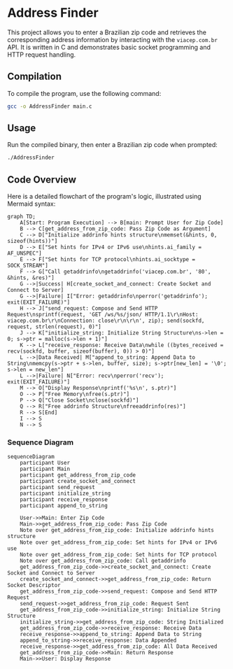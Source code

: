 # Address Finder

This project allows you to enter a Brazilian zip code and retrieves the corresponding address information by interacting with the `viacep.com.br` API. It is written in C and demonstrates basic socket programming and HTTP request handling.

## Compilation

To compile the program, use the following command:

```bash
gcc -o AddressFinder main.c
```

## Usage
Run the compiled binary, then enter a Brazilian zip code when prompted:
```bash
./AddressFinder
```

## Code Overview
Here is a detailed flowchart of the program's logic, illustrated using Mermaid syntax:
```mermaid
graph TD;
    A[Start: Program Execution] --> B[main: Prompt User for Zip Code]
    B --> C[get_address_from_zip_code: Pass Zip Code as Argument]
    C --> D["Initialize addrinfo hints structure\nmemset(&hints, 0, sizeof(hints))"]
    D --> E["Set hints for IPv4 or IPv6 use\nhints.ai_family = AF_UNSPEC"]
    E --> F["Set hints for TCP protocol\nhints.ai_socktype = SOCK_STREAM"]
    F --> G["Call getaddrinfo\ngetaddrinfo('viacep.com.br', '80', &hints, &res)"]
    G -->|Success| H[create_socket_and_connect: Create Socket and Connect to Server]
    G -->|Failure| I["Error: getaddrinfo\nperror('getaddrinfo'); exit(EXIT_FAILURE)"]
    H --> J["send_request: Compose and Send HTTP Request\nsprintf(request, 'GET /ws/%s/json/ HTTP/1.1\r\nHost: viacep.com.br\r\nConnection: close\r\n\r\n', zip); send(sockfd, request, strlen(request), 0)"]
    J --> K["initialize_string: Initialize String Structure\ns->len = 0; s->ptr = malloc(s->len + 1)"]
    K --> L["receive_response: Receive Data\nwhile ((bytes_received = recv(sockfd, buffer, sizeof(buffer), 0)) > 0)"]
    L -->|Data Received| M["append_to_string: Append Data to String\nmemcpy(s->ptr + s->len, buffer, size); s->ptr[new_len] = '\0'; s->len = new_len"]
    L -->|Failure| N["Error: recv\nperror('recv'); exit(EXIT_FAILURE)"]
    M --> O["Display Response\nprintf('%s\n', s.ptr)"]
    O --> P["Free Memory\nfree(s.ptr)"]
    P --> Q["Close Socket\nclose(sockfd)"]
    Q --> R["Free addrinfo Structure\nfreeaddrinfo(res)"]
    R --> S[End]
    I --> S
    N --> S
```

### Sequence Diagram
```mermaid
sequenceDiagram
    participant User
    participant Main
    participant get_address_from_zip_code
    participant create_socket_and_connect
    participant send_request
    participant initialize_string
    participant receive_response
    participant append_to_string

    User->>Main: Enter Zip Code
    Main->>get_address_from_zip_code: Pass Zip Code
    Note over get_address_from_zip_code: Initialize addrinfo hints structure
    Note over get_address_from_zip_code: Set hints for IPv4 or IPv6 use
    Note over get_address_from_zip_code: Set hints for TCP protocol
    Note over get_address_from_zip_code: Call getaddrinfo
    get_address_from_zip_code->>create_socket_and_connect: Create Socket and Connect to Server
    create_socket_and_connect->>get_address_from_zip_code: Return Socket Descriptor
    get_address_from_zip_code->>send_request: Compose and Send HTTP Request
    send_request->>get_address_from_zip_code: Request Sent
    get_address_from_zip_code->>initialize_string: Initialize String Structure
    initialize_string->>get_address_from_zip_code: String Initialized
    get_address_from_zip_code->>receive_response: Receive Data
    receive_response->>append_to_string: Append Data to String
    append_to_string->>receive_response: Data Appended
    receive_response->>get_address_from_zip_code: All Data Received
    get_address_from_zip_code->>Main: Return Response
    Main->>User: Display Response
```

